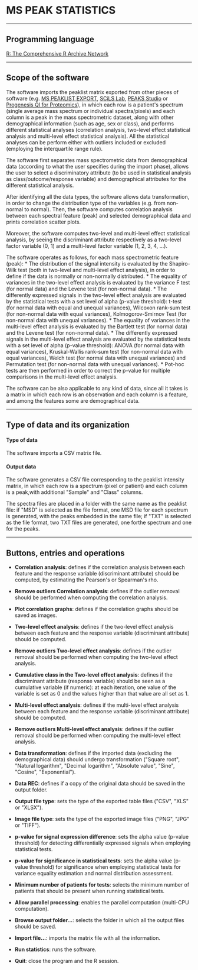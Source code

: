 # MS PEAK STATISTICS

***

## Programming language
[R: The Comprehensive R Archive Network](https://www.r-project.org/)

***

## Scope of the software
The software imports the peaklist matrix exported from other pieces of software (e.g. [MS PEAKLIST EXPORT](https://github.com/gmanuel89/MS-Peaklist-Export), [SCiLS Lab](http://scils.de/), [PEAKS Studio](http://www.bioinfor.com/peaks-studio/) or [Progenesis QI for Proteomics](http://www.nonlinear.com/progenesis/qi-for-proteomics/)), in which each row is a patient's spectrum (single average mass spectrum or individual spectra/pixels) and each column is a peak in the mass spectrometric dataset, along with other demographical information (such as age, sex or class), and performs different statistical analyses (correlation analysis, two-level effect statistical analysis and multi-level effect statistical analysis). All the statistical analyses can be perform either with outliers included or excluded (employing the interquartile range rule).

The software first separates mass spectrometric data from demographical data (according to what the user specifies during the import phase), allows the user to select a discriminatory attribute (to be used in statistical analysis as class/outcome/response variable) and demographical attributes for the different statistical analysis.

After identifying all the data types, the software allows data transformation, in order to change the distribution type of the variables (e.g. from non-normal to normal). Then, the software computes correlation analysis between each spectral feature (peak) and selected demographical data and prints correlation scatter plots.

Moreover, the software computes two-level and multi-level effect statistical analysis, by seeing the discriminant attribute respectively as a two-level factor variable (0, 1) and a multi-level factor variable (1, 2, 3, 4, ...).

The software operates as follows, for each mass spectrometric feature (peak):
    * The distribution of the signal intensity is evaluated by the Shapiro-Wilk test (both in two-level and multi-level effect analysis), in order to define if the data is normally or non-normally distributed.
    * The equality of variances in the two-level effect analysis is evaluated by the variance F test (for normal data) and the Levene test (for non-normal data).
    * The differently expressed signals in the two-level effect analysis are evaluated by the statistical tests with a set level of alpha (p-value threshold): t-test (for normal data with equal and unequal variances), Wilcoxon rank-sum test (for non-normal data with equal variances), Kolmogorov-Smirnov Test (for non-normal data with unequal variances).
    * The equality of variances in the multi-level effect analysis is evaluated by the Bartlett test (for normal data) and the Levene test (for non-normal data).
    * The differently expressed signals in the multi-level effect analysis are evaluated by the statistical tests with a set level of alpha (p-value threshold): ANOVA (for normal data with equal variances), Kruskal-Wallis rank-sum test (for non-normal data with equal variances), Welch test (for normal data with unequal variances) and Permutation test (for non-normal data with unequal variances).
    * Pot-hoc tests are then performed in order to correct the p-value for multiple comparisons in the multi-level effect analysis.

The software can be also applicable to any kind of data, since all it takes is a matrix in which each row is an observation and each column is a feature, and among the features some are demographical data.

***

## Type of data and its organization

#### Type of data
The software imports a CSV matrix file.

#### Output data
The software generates a CSV file corresponding to the peaklist intensity matrix, in which each row is a spectrum (pixel or patient) and each column is a peak,with additional "Sample" and "Class" columns.

The spectra files are placed in a folder with the same name as the peaklist file: if "MSD" is selected as the file format, one MSD file for each spectrum is generated, with the peaks embedded in the same file; if "TXT" is selected as the file format, two TXT files are generated, one forthe spectrum and one for the peaks.

***

## Buttons, entries and operations

* **Correlation analysis**: defines if the correlation analysis between each feature and the response variable (discriminant attribute) should be computed, by estimating the Pearson's or Spearman's rho.

* **Remove outliers Correlation analysis**: defines if the outlier removal should be performed when computing the correlation analysis.

* **Plot correlation graphs**: defines if the correlation graphs should be saved as images.

* **Two-level effect analysis**: defines if the two-level effect analysis between each feature and the response variable (discriminant attribute) should be computed.

* **Remove outliers Two-level effect analysis**: defines if the outlier removal should be performed when computing the two-level effect analysis.

* **Cumulative class in the Two-level effect analysis**: defines if the discriminant attribute (response variable) should be seen as a cumulative variable (if numeric): at each iteration, one value of the variable is set as 0 and the values higher than that value are all set as 1.

* **Multi-level effect analysis**: defines if the multi-level effect analysis between each feature and the response variable (discriminant attribute) should be computed.

* **Remove outliers Multi-level effect analysis**: defines if the outlier removal should be performed when computing the multi-level effect analysis.

* **Data transformation**: defines if the imported data (excluding the demographical data) should undergo transformation ("Square root", "Natural logarithm", "Decimal logarithm", "Absolute value", "Sine", "Cosine", "Exponential").

* **Data REC**: defines if a copy of the original data should be saved in the output folder.

* **Output file type**: sets the type of the exported table files ("CSV", "XLS" or "XLSX").

* **Image file type**: sets the type of the exported image files ("PNG", "JPG" or "TIFF").

* **p-value for signal expression difference**: sets the alpha value (p-value threshold) for detecting differentially expressed signals when employing statistical tests.

* **p-value for significance in statistical tests**: sets the alpha value (p-value threshold) for significance when employing statistical tests for variance equality estimation and normal distribution assessment.

* **Minimum number of patients for tests**: selects the minimum number of patients that should be present when running statistical tests.

* **Allow parallel processing**: enables the parallel computation (multi-CPU computation).

* **Browse output folder...**: selects the folder in which all the output files should be saved.

* **Import file...**: imports the matrix file with all the information.

* **Run statistics**: runs the software.

* **Quit**: close the program and the R session.
